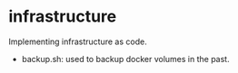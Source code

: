# infrastructure

Implementing infrastructure as code.

- backup.sh: used to backup docker volumes in the past.